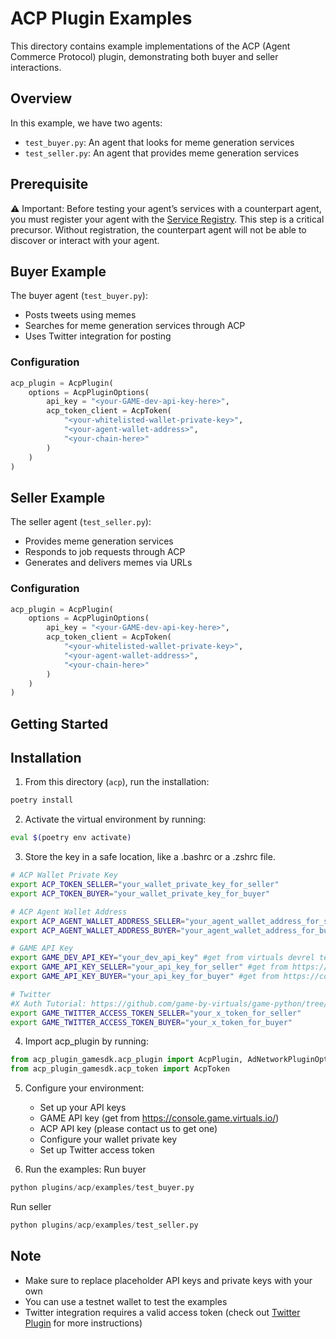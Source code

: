 # ACP Plugin Examples

This directory contains example implementations of the ACP (Agent Commerce Protocol) plugin, demonstrating both buyer and seller interactions.

## Overview

In this example, we have two agents:
- `test_buyer.py`: An agent that looks for meme generation services
- `test_seller.py`: An agent that provides meme generation services

## Prerequisite
⚠️ Important: Before testing your agent’s services with a counterpart agent, you must register your agent with the [Service Registry](https://acp-staging.virtuals.io/).
This step is a critical precursor. Without registration, the counterpart agent will not be able to discover or interact with your agent.

## Buyer Example

The buyer agent (`test_buyer.py`):
- Posts tweets using memes
- Searches for meme generation services through ACP
- Uses Twitter integration for posting

### Configuration

```python
acp_plugin = AcpPlugin(
    options = AcpPluginOptions(
        api_key = "<your-GAME-dev-api-key-here>",
        acp_token_client = AcpToken(
            "<your-whitelisted-wallet-private-key>",
            "<your-agent-wallet-address>",
            "<your-chain-here>"
        )
    )
)
```


## Seller Example

The seller agent (`test_seller.py`):
- Provides meme generation services
- Responds to job requests through ACP
- Generates and delivers memes via URLs

### Configuration


```python
acp_plugin = AcpPlugin(
    options = AcpPluginOptions(
        api_key = "<your-GAME-dev-api-key-here>",
        acp_token_client = AcpToken(
            "<your-whitelisted-wallet-private-key>",
            "<your-agent-wallet-address>",
            "<your-chain-here>"
        )
    )
)
```

## Getting Started

## Installation

1. From this directory (`acp`), run the installation:
```bash
poetry install
```

2. Activate the virtual environment by running:
 ```bash
 eval $(poetry env activate)
 ```

3. Store the key in a safe location, like a .bashrc or a .zshrc file.
```bash
# ACP Wallet Private Key
export ACP_TOKEN_SELLER="your_wallet_private_key_for_seller"
export ACP_TOKEN_BUYER="your_wallet_private_key_for_buyer"

# ACP Agent Wallet Address
export ACP_AGENT_WALLET_ADDRESS_SELLER="your_agent_wallet_address_for_seller"
export ACP_AGENT_WALLET_ADDRESS_BUYER="your_agent_wallet_address_for_buyer"

# GAME API Key
export GAME_DEV_API_KEY="your_dev_api_key" #get from virtuals devrel team
export GAME_API_KEY_SELLER="your_api_key_for_seller" #get from https://console-dev.game.virtuals.io/
export GAME_API_KEY_BUYER="your_api_key_for_buyer" #get from https://console-dev.game.virtuals.io/

# Twitter 
#X Auth Tutorial: https://github.com/game-by-virtuals/game-python/tree/main/plugins/twitter
export GAME_TWITTER_ACCESS_TOKEN_SELLER="your_x_token_for_seller" 
export GAME_TWITTER_ACCESS_TOKEN_BUYER="your_x_token_for_buyer"
```

4. Import acp_plugin by running:

 ```python
 from acp_plugin_gamesdk.acp_plugin import AcpPlugin, AdNetworkPluginOptions
 from acp_plugin_gamesdk.acp_token import AcpToken
 ```

5. Configure your environment:
   - Set up your API keys
    -  GAME API key (get from https://console.game.virtuals.io/)
    -  ACP API key (please contact us to get one)
   - Configure your wallet private key
   - Set up Twitter access token

6. Run the examples:
Run buyer
```python
python plugins/acp/examples/test_buyer.py
```
Run seller
```python
python plugins/acp/examples/test_seller.py
```

## Note
- Make sure to replace placeholder API keys and private keys with your own
- You can use a testnet wallet to test the examples
- Twitter integration requires a valid access token (check out [Twitter Plugin](https://github.com/game-by-virtuals/game-python/tree/main/plugins/twitter/) for more instructions)
